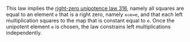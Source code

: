 This law implies the [right-zero unipotence law 316](https://teorth.github.io/equational_theories/implications/?316), namely all squares are equal to an element `e` that is a right zero, namely `x◇e=e`, and that each left multiplication squares to the map that is constant equal to `e`.  Once the unipotent element `e` is chosen, the law constrains left multiplications independently.
